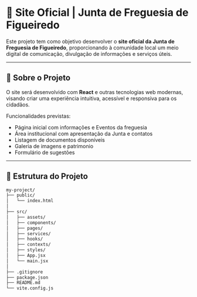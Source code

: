 # 🌿 Site Oficial | Junta de Freguesia de Figueiredo

Este projeto tem como objetivo desenvolver o **site oficial da Junta de Freguesia de Figueiredo**, proporcionando à comunidade local um meio digital de comunicação, divulgação de informações e serviços úteis.

---

## 📌 Sobre o Projeto

O site será desenvolvido com **React** e outras tecnologias web modernas, visando criar uma experiência intuitiva, acessível e responsiva para os cidadãos.

Funcionalidades previstas:
- Página inicial com informações e Eventos da freguesia
- Área institucional com apresentação da Junta e contatos
- Listagem de documentos disponíveis
- Galeria de imagens e patrimonio 
- Formulário de sugestões

---

## 📁 Estrutura do Projeto

```bash
my-project/
├── public/
│   └── index.html
│
├── src/
│   ├── assets/
│   ├── components/
│   ├── pages/
│   ├── services/
│   ├── hooks/
│   ├── contexts/
│   ├── styles/
│   ├── App.jsx
│   └── main.jsx
│
├── .gitignore
├── package.json
├── README.md
└── vite.config.js
